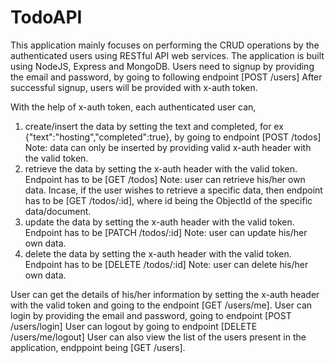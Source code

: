 # TodoAPI

This application mainly focuses on performing the CRUD operations by the authenticated users using RESTful API web services.
The application is built using NodeJS, Express and MongoDB.
Users need to signup by providing the email and password, by going to following endpoint [POST /users]
After successful signup, users will be provided with x-auth token.

With the help of x-auth token, each authenticated user can,
1. create/insert the data by setting the text and completed, for ex {"text":"hosting","completed":true}, by going to endpoint 
	 [POST /todos]
	 Note: data can only be inserted by providing valid x-auth header with the valid token.
2. retrieve the data by setting the x-auth header with the valid token. Endpoint has to be [GET /todos]
   Note: user can retrieve his/her own data.
	 Incase, if the user wishes to retrieve a specific data, then endpoint has to be [GET /todos/:id],
	 where id being the ObjectId of the specific data/document.
3. update the data by setting the x-auth header with the valid token. Endpoint has to be [PATCH /todos/:id]
	 Note: user can update his/her own data.
4. delete the data by setting the x-auth header with the valid token. Endpoint has to be [DELETE /todos/:id]
	 Note: user can delete his/her own data.
	 
User can get the details of his/her information by setting the x-auth header with the valid token and going to the endpoint [GET /users/me].
User can login by providing the email and password, going to endpoint [POST /users/login]
User can logout by going to endpoint [DELETE /users/me/logout]
User can also view the list of the users present in the application, endppoint being [GET /users].
